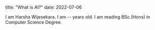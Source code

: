 title: "What is AI?"
date: 2022-07-06

I am Harsha Wijesekara.
I am -- years old.
I am reading BSc.(Hons) in Computer Science Degree.
